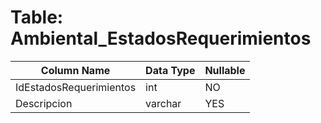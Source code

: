 # Table: Ambiental_EstadosRequerimientos

| Column Name | Data Type | Nullable |
|-------------|-----------|----------|
| IdEstadosRequerimientos | int | NO |
| Descripcion | varchar | YES |
